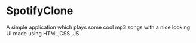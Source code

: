 # SpotifyClone
A simple application which plays some cool mp3 songs with a nice looking UI made using HTML,CSS ,JS
